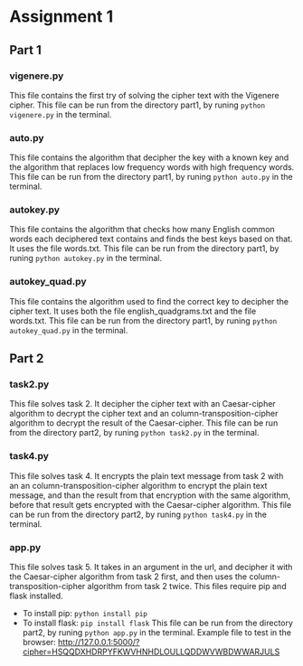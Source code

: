 # Assignment 1

## Part 1
### vigenere.py 
This file contains the first try of solving the cipher text with the Vigenere cipher. This file can be run from the directory part1, by runing `python vigenere.py` in the terminal.

### auto.py 
This file contains the algorithm that decipher the key with a known key and the algorithm that replaces low frequency words with high frequency words. This file can be run from the directory part1, by runing `python auto.py` in the terminal.

### autokey.py 
This file contains the algorithm that checks how many English common words each deciphered text contains and finds the best keys based on that. It uses the file words.txt. This file can be run from the directory part1, by runing `python autokey.py` in the terminal.

### autokey_quad.py 
This file contains the algorithm used to find the correct key to decipher the cipher text. It uses both the file english_quadgrams.txt and the file words.txt. This file can be run from the directory part1, by runing `python autokey_quad.py` in the terminal.
  
## Part 2
### task2.py 
This file solves task 2. It decipher the cipher text with an Caesar-cipher algorithm to decrypt the cipher text and an column-transposition-cipher algorithm to decrypt the result of the Caesar-cipher. This file can be run from the directory part2, by runing `python task2.py` in the terminal.

### task4.py 
This file solves task 4. It encrypts the plain text message from task 2 with an an column-transposition-cipher algorithm to encrypt the plain text message, and than the result from that encryption with the same algorithm, before that result gets encrypted with the Caesar-cipher algorithm. This file can be run from the directory part2, by runing `python task4.py` in the terminal.

### app.py
This file solves task 5. It takes in an argument in the url, and decipher it with the Caesar-cipher algorithm from task 2 first, and then uses the column-transposition-cipher algorithm from task 2 twice.
This files require pip and flask installed.
- To install pip: `python install pip`
- To install flask: `pip install flask`
This file can be run from the directory part2, by runing `python app.py` in the terminal.
Example file to test in the browser: http://127.0.0.1:5000/?cipher=HSQQDXHDRPYFKWVHNHDLOULLQDDWVWBDWWARJULS


